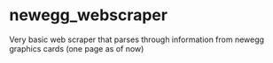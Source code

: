 # newegg_webscraper
Very basic web scraper that parses through information from newegg graphics cards (one page as of now)
